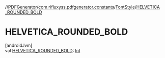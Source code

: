 //[PDFGenerator](../../../index.md)/[com.rifluxyss.pdfgenerator.constants](../index.md)/[FontStyle](index.md)/[HELVETICA_ROUNDED_BOLD](-h-e-l-v-e-t-i-c-a_-r-o-u-n-d-e-d_-b-o-l-d.md)

# HELVETICA_ROUNDED_BOLD

[androidJvm]\
val [HELVETICA_ROUNDED_BOLD](-h-e-l-v-e-t-i-c-a_-r-o-u-n-d-e-d_-b-o-l-d.md): [Int](https://kotlinlang.org/api/latest/jvm/stdlib/kotlin/-int/index.html)

